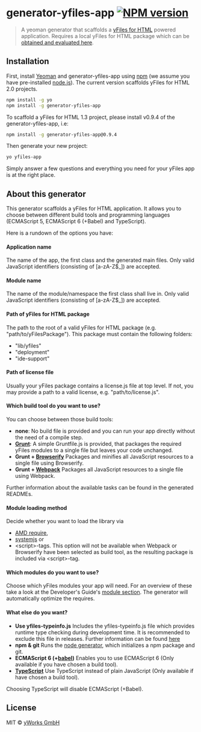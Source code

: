 # generator-yfiles-app [![NPM version][npm-image]][npm-url]
> A yeoman generator that scaffolds a [yFiles for HTML](http://www.yworks.com/yfileshtml) powered application. Requires a local yFiles for HTML package which can be [obtained and evaluated here](https://www.yworks.com/products/yfiles-for-html/evaluate).

## Installation

First, install [Yeoman](http://yeoman.io) and generator-yfiles-app using [npm](https://www.npmjs.com/) (we assume you have pre-installed [node.js](https://nodejs.org/)). 
The current version scaffolds yFiles for HTML 2.0 projects.

```bash
npm install -g yo
npm install -g generator-yfiles-app
```

To scaffold a yFiles for HTML 1.3 project, please install v0.9.4 of the generator-yfiles-app, i.e:

```bash
npm install -g generator-yfiles-app@0.9.4
```

Then generate your new project:

```bash
yo yfiles-app
```

Simply answer a few questions and everything you need for your yFiles app is at the right place.

## About this generator

This generator scaffolds a yFiles for HTML application. It allows you to choose between different build tools and programming languages (ECMAScript 5, ECMAScript 6 (+Babel) and TypeScript).

Here is a rundown of the options you have:

#### Application name
The name of the app, the first class and the generated main files. Only valid JavaScript identifiers (consisting of \[a-zA-Z$_]) are accepted.

#### Module name
The name of the module/namespace the first class shall live in. Only valid JavaScript identifiers (consisting of \[a-zA-Z$_]) are accepted.

#### Path of yFiles for HTML package
The path to the root of a valid yFiles for HTML package (e.g. "path/to/yFilesPackage"). This package must contain the following folders: 
 * "lib/yfiles"
 * "deployment"
 * "ide-support"

#### Path of license file
Usually your yFiles package contains a license.js file at top level. If not, you may provide a path to a valid license, e.g. "path/to/license.js".

#### Which build tool do you want to use?
You can choose between those build tools:
 * **none**: No build file is provided and you can run your app directly without the need of a compile step.
 * **[Grunt](http://gruntjs.com/)**: A simple Gruntfile.js is provided, that packages the required yFiles modules to a single file but leaves your code unchanged.
 * **Grunt + [Browserify](http://browserify.org/)** Packages and minifies all JavaScript resources to a single file using Browserify.
 * **Grunt + [Webpack](https://github.com/webpack/webpack)** Packages all JavaScript resources to a single file using Webpack.

Further information about the available tasks can be found in the generated READMEs.

#### Module loading method
Decide whether you want to load the library via
 * [AMD require](http://requirejs.org/docs/whyamd.html),
 * [systemjs](https://github.com/systemjs/systemjs) or
 * \<script\>-tags.
This option will not be available when Webpack or Browserify have been selected as build tool, as the resulting package is included via \<script\>-tag.

#### Which modules do you want to use?
Choose which yFiles modules your app will need. For an overview of these take a look at the Developer's Guide's [module section](http://docs.yworks.com/yfileshtmlv2/index.html#/dguide/modules).
The generator will automatically optimize the requires.

#### What else do you want?
 * **Use yfiles-typeinfo.js** Includes the yfiles-typeinfo.js file which provides runtime type checking during development time. It is recommended to exclude this file in releases.
Further information can be found [here](http://docs.yworks.com/yfileshtmlv2/index.html#/dguide/DevelopmentSupport#DevelopmentSupport-Checks)
 * **npm & git** Runs the [node generator](https://github.com/yeoman/generator-node), which initializes a npm package and git.
 * **ECMAScript 6 (+[babel](https://babeljs.io/))** Enables you to use ECMAScript 6 (Only available if you have chosen a build tool).
 * **[TypeScript](http://www.typescriptlang.org/)** Use TypeScript instead of plain JavaScript (Only available if have chosen a build tool).

Choosing TypeScript will disable ECMAScript (+Babel).

## License
MIT © [yWorks GmbH](http://www.yworks.com)


[npm-image]: https://badge.fury.io/js/generator-yfiles-app.svg
[npm-url]: https://npmjs.org/package/generator-yfiles-app
